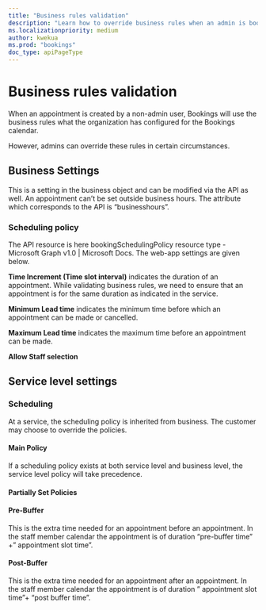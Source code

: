 ```yaml
---
title: "Business rules validation"
description: "Learn how to override business rules when an admin is booking an appointment."
ms.localizationpriority: medium
author: kwekua
ms.prod: "bookings"
doc_type: apiPageType
---
```


# Business rules validation

When an appointment is created by a non-admin user, Bookings will use the business rules what the organization has configured for the Bookings calendar.  

However, admins can override these rules in certain circumstances.

## Business Settings

This is a setting in the business object and can be modified via the API as well. An appointment can’t be set outside business hours. The attribute which corresponds to the API is “businesshours”.

### Scheduling policy

The API resource is here bookingSchedulingPolicy resource type - Microsoft Graph v1.0 | Microsoft Docs. The web-app settings are given below.

**Time Increment (Time slot interval)** indicates the duration of an appointment. While validating business rules, we need to ensure that an appointment is for the same duration as indicated in the service.

**Minimum Lead time** indicates the minimum time before which an appointment can be made or cancelled.

**Maximum Lead time** indicates the maximum time before an appointment can be made.  

**Allow Staff selection**

## Service level settings

### Scheduling

At a service, the scheduling policy is inherited from business. The customer may choose to override the policies.

#### Main Policy  

If a scheduling policy exists at both service level and business level, the service level policy will take precedence.

#### Partially Set Policies

#### Pre-Buffer

This is the extra time needed for an appointment before an appointment. In the staff member calendar the appointment is of duration “pre-buffer time” +” appointment slot time”.

#### Post-Buffer

This is the extra time needed for an appointment after an appointment. In the staff member calendar the appointment is of duration ” appointment slot time”+ “post buffer time”.
